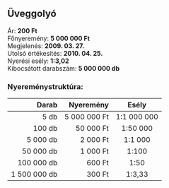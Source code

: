 ## Üveggolyó

Ár: **200 Ft**<br/>
Főnyeremény: **5 000 000 Ft**<br/>
Megjelenés: **2009. 03. 27.**<br/>
Utolsó értékesítés: **2010. 04. 25.**<br/>
Nyerési esély: **1:3,02**<br/>
Kibocsátott darabszám: **5 000 000 db**<br/>

### Nyereménystruktúra:
Darab|Nyeremény|Esély
---:|---:|:---:
5 db|5 000 000 Ft|1:1 000 000
100 db|50 000 Ft|1:50 000
5 000 db|2 000 Ft|1:1 000
50 000 db|1 000 Ft|1:100
100 000 db|600 Ft|1:50
1 500 000 db|300 Ft|1:3,33
